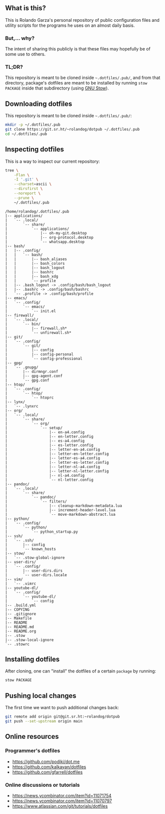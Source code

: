 ## What is this?

This is Rolando Garza's personal repository of public configuration
files and utility scripts for the programs he uses on an almost daily
basis.

### But,... why?

The intent of sharing this publicly is that these files may
hopefully be of some use to others.

### TL;DR?

This repository is meant to be cloned inside `~.dotfiles/.pub/`, and
from that directory, package's dotfiles are meant to be installed by
running `stow PACKAGE` inside that subdirectory (using [GNU Stow](https://www.gnu.org/software/stow/manual/stow.html)).

## Downloading dotfiles

This repository is meant to be cloned inside `~.dotfiles/.pub/`:

``` bash
mkdir -p ~/.dotfiles/.pub
git clone https://git.sr.ht/~rolandog/dotpub ~/.dotfiles/.pub
cd ~/.dotfiles/.pub
```

## Inspecting dotfiles

This is a way to inspect our current repository:

``` bash
tree \
    -Flan \
    -I '.git' \
    --charset=ascii \
    --dirsfirst \
    --noreport \
    --prune \
    ~/.dotfiles/.pub
```

``` text
/home/rolandog/.dotfiles/.pub
|-- applications/
|   `-- .local/
|       `-- share/
|           `-- applications/
|               |-- oh-my-git.desktop
|               |-- org-protocol.desktop
|               `-- whatsapp.desktop
|-- bash/
|   |-- .config/
|   |   `-- bash/
|   |       |-- bash_aliases
|   |       |-- bash_colors
|   |       |-- bash_logout
|   |       |-- bashrc
|   |       |-- bash_xdg
|   |       `-- profile
|   |-- .bash_logout -> .config/bash/bash_logout
|   |-- .bashrc -> .config/bash/bashrc
|   `-- .profile -> .config/bash/profile
|-- emacs/
|   `-- .config/
|       `-- emacs/
|           `-- init.el
|-- firewall/
|   `-- .local/
|       `-- bin/
|           |-- firewall.sh*
|           `-- unfirewall.sh*
|-- git/
|   `-- .config/
|       `-- git/
|           |-- config
|           |-- config-personal
|           `-- config-professional
|-- gpg/
|   `-- .gnupg/
|       |-- dirmngr.conf
|       |-- gpg-agent.conf
|       `-- gpg.conf
|-- htop/
|   `-- .config/
|       `-- htop/
|           `-- htoprc
|-- lynx/
|   `-- .lynxrc
|-- org/
|   `-- .local/
|       `-- share/
|           `-- org/
|               `-- setup/
|                   |-- en-a4.config
|                   |-- en-letter.config
|                   |-- es-a4.config
|                   |-- es-letter.config
|                   |-- letter-en-a4.config
|                   |-- letter-en-letter.config
|                   |-- letter-es-a4.config
|                   |-- letter-es-letter.config
|                   |-- letter-nl-a4.config
|                   |-- letter-nl-letter.config
|                   |-- nl-a4.config
|                   `-- nl-letter.config
|-- pandoc/
|   `-- .local/
|       `-- share/
|           `-- pandoc/
|               `-- filters/
|                   |-- cleanup-markdown-metadata.lua
|                   |-- increment-header-level.lua
|                   `-- move-markdown-abstract.lua
|-- python/
|   `-- .config/
|       `-- python/
|           `-- python_startup.py
|-- ssh/
|   `-- .ssh/
|       |-- config
|       `-- known_hosts
|-- stow/
|   `-- .stow-global-ignore
|-- user-dirs/
|   `-- .config/
|       |-- user-dirs.dirs
|       `-- user-dirs.locale
|-- vim/
|   `-- .vimrc
|-- youtube-dl/
|   `-- .config/
|       `-- youtube-dl/
|           `-- config
|-- .build.yml
|-- COPYING
|-- .gitignore
|-- Makefile
|-- README
|-- README.md
|-- README.org
|-- .stow
|-- .stow-local-ignore
`-- .stowrc
```

## Installing dotfiles

After cloning, one can "install" the dotfiles of a certain `package`
by running:

``` bash
stow PACKAGE
```

## Pushing local changes

The first time we want to push additional changes back:

``` bash
git remote add origin git@git.sr.ht:~rolandog/dotpub
git push --set-upstream origin main
```

## Online resources

### Programmer's dotfiles

  - <https://github.com/podiki/dot.me>
  - <https://github.com/kalkayan/dotfiles>
  - <https://github.com/gfarrell/dotfiles>

### Online discussions or tutorials

  - <https://news.ycombinator.com/item?id=11071754>
  - <https://news.ycombinator.com/item?id=11070797>
  - <https://www.atlassian.com/git/tutorials/dotfiles>
